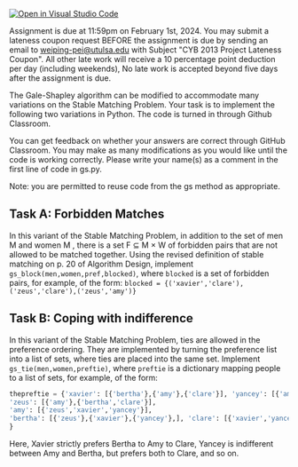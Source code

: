 [![Open in Visual Studio Code](https://classroom.github.com/assets/open-in-vscode-718a45dd9cf7e7f842a935f5ebbe5719a5e09af4491e668f4dbf3b35d5cca122.svg)](https://classroom.github.com/online_ide?assignment_repo_id=13445637&assignment_repo_type=AssignmentRepo)

Assignment is due at 11:59pm on February 1st, 2024. You may submit a lateness coupon request BEFORE the assignment is due by sending an email to weiping-pei@utulsa.edu with Subject "CYB 2013 Project Lateness Coupon". All other late work will receive a 10 percentage point deduction per day (including weekends), No late work is accepted beyond five days after the assignment is due.

The Gale-Shapley algorithm can be modified to accommodate many variations on the Stable Matching Problem. Your task is to implement the following two variations in Python. The code is turned in through Github Classroom. 

 You can get feedback on whether your answers are correct through GitHub Classroom. You may make as many modifications as you would like until the code is working correctly. Please write your name(s) as a comment in the first line of code in gs.py.

Note: you are permitted to reuse code from the gs method as appropriate.

## Task A: Forbidden Matches
 
 In this variant of the Stable Matching Problem, in addition to the set of men M and women M , there is a set F ⊆ M × W of forbidden pairs that are not allowed to be matched together. Using the revised definition of stable matching on p. 20 of Algorithm Design, implement `gs_block(men,women,pref,blocked)`, where `blocked` is a set of forbidden pairs, for example, of the form:
`blocked = {('xavier','clare'),('zeus','clare'),('zeus','amy')}`

## Task B: Coping with indifference

In this variant of the Stable Matching Problem, ties are allowed in the preference ordering. They are implemented by turning the preference list into a list of sets, where ties are placed into the same set. Implement `gs_tie(men,women,preftie)`, where `preftie` is a dictionary mapping people to a list of sets, for example, of the form:

```python 
thepreftie = {'xavier': [{'bertha'},{'amy'},{'clare'}], 'yancey': [{'amy','bertha'},{'clare'}],
'zeus': [{'amy'},{'bertha','clare'}],
'amy': [{'zeus','xavier','yancey'}],
'bertha': [{'zeus'},{'xavier'},{'yancey'},], 'clare': [{'xavier','yancey'},{'zeus'}]
}
```
Here, Xavier strictly prefers Bertha to Amy to Clare, Yancey is indifferent between Amy and Bertha, but prefers both to Clare, and so on.

